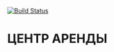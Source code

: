 [![Build Status](https://travis-ci.org/flashxxx2/Project.svg?branch=master)](https://travis-ci.org/flashxxx2/Project)
# ЦЕНТР АРЕНДЫ